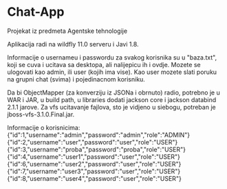 # Chat-App
Projekat iz predmeta Agentske tehnologije

Aplikacija radi na wildfly 11.0 serveru i Javi 1.8.

Informacije o usernameu i passwordu za svakog korisnika su u "baza.txt", koji se cuva i ucitava sa desktopa, ali nalijepicu ih i ovdje. Mozete se ulogovati kao admin, ili user (kojih ima vise).
Kao user mozete slati poruku na grupni chat (svima) i pojedinacnom korisniku.

Da bi ObjectMapper (za konverziju iz JSONa i obrnuto) radio, potrebno je u WAR i JAR, u build path, u libraries dodati jackson core i jackson databind 2.1.1 jarove.
Za vfs ucitavanje fajlova, sto je vidjeno u siebogu, potreban je jboss-vfs-3.1.0.Final.jar.

Informacije o korisnicima:
{"id":1,"username":"admin","password":"admin","role":"ADMIN"}
{"id":2,"username":"user","password":"user","role":"USER"}
{"id":3,"username":"proba","password":"proba","role":"USER"}
{"id":4,"username":"user1","password":"user","role":"USER"}
{"id":6,"username":"user2","password":"user","role":"USER"}
{"id":7,"username":"user3","password":"user","role":"USER"}
{"id":8,"username":"user4","password":"user","role":"USER"}

